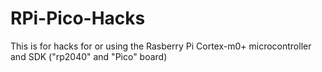 # RPi-Pico-Hacks
This is for hacks for or using the Rasberry Pi Cortex-m0+ microcontroller and SDK ("rp2040" and "Pico" board)
